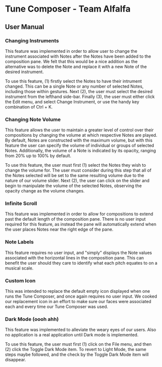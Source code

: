 # Tune Composer - Team Alfalfa

## User Manual

### Changing Instruments

This feature was implemented in order to allow user to change the instrument associated with Notes after the Notes have been added to the composition pane. We felt that this would be a nice addition as the alternative was to delete the Note and replace it with a new Note of the desired instrument. 

To use this feature, (1) firstly select the Notes to have their intrument changed. This can be a single Note or any number of selected Notes, including those within gestures. Next (2), the user must select the desired instrument from the lefthand side-bar. Finally (3), the user must either click the Edit menu, and select Change Instrument, or use the handy key combination of Ctrl + K.

### Changing Note Volume

This feature allows the user to maintain a greater level of control over their compositions by changing the volume at which respective Notes are played. By default, Notes are constructed with the maximum volume, but with this feature the user can specify the volume of individual or groups of selected Notes. Additionally, the volume of a Note is indicated by its opacity, ranging from 20% up to 100% by default.

To use this feature, the user must first (1) select the Notes they wish to change the volume for. The user must consider during this step that all of the Notes selected will be set to the same resulting volume due to the nature of our volume slider. Next (2), the user can click on the slider and begin to manipulate the volume of the selected Notes, observing the opacity change as the volume changes.

### Infinite Scroll

This feature was implemented in order to allow for compositions to extend past the default length of the composition pane. There is no user input required for this feature, as instead the pane will automatically extend when the user places Notes near the right edge of the pane.

### Note Labels

This feature requires no user input, and "simply" displays the Note values associated with the horizontal lines in the composition pane. This can benefit the user should they care to identify what each pitch equates to on a musical scale.

### Custom Icon

This was intended to replace the default empty icon displayed when one runs the Tune Composer, and once again requires no user input. We cooked our replacement icon in an effort to make sure our faces were associated each and every time our Tune Composer was used.

### Dark Mode (oooh ahh)

This feature was implemented to alleviate the weary eyes of our users. Also no application is a real application until Dark mode is implemented.

To use this feature, the user must first (1) click on the File menu, and then (2) click the Toggle Dark Mode item. To revert to Light Mode, the same steps maybe followed, and the check by the Toggle Dark Mode item will disappear.
